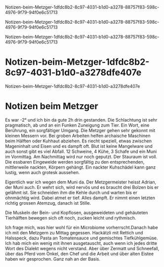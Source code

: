 Notizen-beim-Metzger-1dfdc8b2-8c97-4031-b1d0-a3278-88757f83-598c-4976-9f79-94f0e6c51713

Notizen-beim-Metzger-1dfdc8b2-8c97-4031-b1d0-a3278-88757f83-598c-4976-9f79-94f0e6c51713

Notizen-beim-Metzger-1dfdc8b2-8c97-4031-b1d0-a3278-88757f83-598c-4976-9f79-94f0e6c51713

# Notizen-beim-Metzger-1dfdc8b2-8c97-4031-b1d0-a3278dfe407e

Notizen-beim-Metzger-1dfdc8b2-8c97-4031-b1d0-a3278dfe407e

# Notizen beim Metzger

Es war -2° und ich bin da gute 2h drin gestanden. Die Schlachtung ist sehr pragmatisch, ab und an ein Funken Zuneigung zum Tier. Ein Wort, eine Berührung, ein sorgfältiger Umgang. Die Metzger gehen sehr gekonnt mit kleinen Messern vor. Bei groben Arbeiten helfen archaische Maschinen beim Hälften oder Kuhhaut abziehen. Es riecht speziell, etwas zwischen Mageninhalt und Eisen und es dampft oft. Blut ist keine Mangelware und auch sonst gibt es viel Abfall. 12 Schweine, 4 Kühe, 3 Schafe und ein Muni im Vormittag. Am Nachmittag wird nur noch geputzt. Der Stauraum ist voll. Die essbaren Eingeweide werden sorgfältig zu den entsprechenden, mittlerweile nackten, Körpern gehängt. Ein nackter Kuhschädel kann ganz lustig, wenn auch grotesk aussehen.

Eigentlich war ich wegen dem Muni da. Der Metzgermeister heisst Adrian, der Muni auch. Er wehrt sich, wird nervös und es braucht drei Bolzen bis er gelähmt ist. Sie schneiden ihm die Kehle durch und warten bis er ohnmächtig wird. Dabei atmet er tief. Alles dampft. Er nimmt einen letzten richtig grossen Atemzug, danach ist Stille.

Die Muskeln der Bein- und Kopflosen, ausgeweideten und gehäuteten Tierhälften bewegen sich oft noch, zucken leicht und rythmisch.

Ich frage mich, was hier wohl für ein Microbiome vorherrscht.Danach habe ich mit den Metzgern zu Mittag gegessen. Hackätzli mit Rettich und Halsspeck, dazu Pasta an Tomatensauce und gemischtes Tiefkühlgemüse. Ich hab mich ein wenig mit ihnen ausgetauscht, auch wenn ich jedes dritte Wort des Dialekt wegens nicht verstand. Aber über Zermatt und Schneefall, über das Pferd vom Onkel, den Chef und die Arbeit und über alten Eistee haben wir gesprochen. Ganz nah an der Basis.